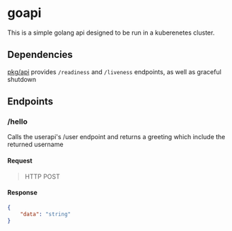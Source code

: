 # goapi

This is a simple golang api designed to be run in a kuberenetes cluster.

## Dependencies

[pkg/api](/apps/pkg/api) provides `/readiness` and `/liveness` endpoints, as well as graceful shutdown

## Endpoints

### /hello

Calls the userapi's /user endpoint and returns a greeting which include the returned username

#### Request

> HTTP POST

#### Response

``` json
{
    "data": "string"
}
```